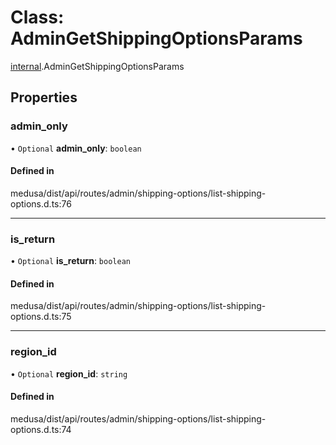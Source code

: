# Class: AdminGetShippingOptionsParams

[internal](../modules/internal-26.md).AdminGetShippingOptionsParams

## Properties

### admin\_only

• `Optional` **admin\_only**: `boolean`

#### Defined in

medusa/dist/api/routes/admin/shipping-options/list-shipping-options.d.ts:76

___

### is\_return

• `Optional` **is\_return**: `boolean`

#### Defined in

medusa/dist/api/routes/admin/shipping-options/list-shipping-options.d.ts:75

___

### region\_id

• `Optional` **region\_id**: `string`

#### Defined in

medusa/dist/api/routes/admin/shipping-options/list-shipping-options.d.ts:74
